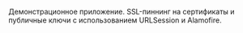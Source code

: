 Демонстрационное приложение. SSL-пиннинг на сертификаты и публичные ключи с использованием URLSession и Alamofire.
